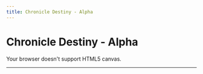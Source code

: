 ```yaml
---
title: Chronicle Destiny - Alpha
---
```


# Chronicle Destiny - Alpha

<div class="gm4html5_div_class center" id="gm4html5_div_id">
  <canvas id="canvas" width="640" height="360" >
    <p>Your browser doesn't support HTML5 canvas.</p>
  </canvas>
</div>
<script type="text/javascript" src="html5game/chronicle-destiny.js?cachebust=1300484054"></script>
<script>window.onload = GameMaker_Init;</script>  

---
